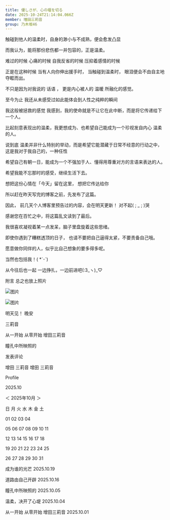 ```yaml
---
title: 優しさが、心の堰を切る
date: 2025-10-24T21:14:04.066Z
member: 増田三莉音
group: 乃木坂46
---
```


触碰到他人的温柔时，自身的渺小与不成熟，便会愈发凸显

而我认为，能将那份悲伤都一并包容的，正是温柔。





难过的时候
心痛的时候
自我反省的时候
压抑着感情的时候

正是在这种时候
当有人向你伸出援手时，
当触碰到温柔时，
眼泪便会不由自主地夺眶而出。






不只是因为对我说的 话语  ，
更是内心被人的 温暖 所融化的感觉。

至今为止
我还从未感受过如此能体会到人性之纯粹的瞬间



我这般被拯救的感觉
我感到，我的使命就是不让它在此中断，而是将它传递给下一个人。







比起刻意表现出的温柔，我更想成为、也希望自己能成为一个珍视发自内心 温柔 的人。

说到底
温柔并非什么特别的举动，而是希望它能潜藏于日常不经意的行动之中，这是我对于我自己的，一种任性





希望自己有朝一日，能成为一个不强加于人、懂得用尊重对方的言语来表达的人。



希望我能不忘那时的感受，继续生活下去。





想把这份心情在「今天」留在这里，
想把它传达给你

所以赶在昨天写完的博客之前，先发布了这篇。

因此，
前几天个人博客里预告过的内容，会在明天更新！
对不起( ; _ ; )哭




感谢您在百忙之中，将这篇乱文读到了最后。

我很喜欢凝视着某一点发呆，脑子里盘旋着这些思绪。





即使你遇到了糟糕透顶的日子，
也请不要把自己逼得太紧，不要责备自己哦。

愿意做你同伴的人，似乎比自己想象的要多得多呢。

当然也包括我！( *ˊᵕˋ)





从今往后也一起
一边挣扎，一边前进吧(:3_ヽ)_♡






附言 总之也放上照片


![图片](https://www.nogizaka46.com/files/46/diary/n46/MEMBER/moblog/202510/mobglntdR.jpg)


![图片](https://www.nogizaka46.com/files/46/diary/n46/MEMBER/moblog/202510/mobQmKGus.jpg)


明天见！
晚安


三莉音







从一开始 从零开始 增田三莉音







瞳孔中所映照的




















发表评论

















增田 三莉音
增田 三莉音




Profile




















2025.10















＜
2025年10月
＞



日
月
火
水
木
金
土





01
02
03
04


05
06
07
08
09
10
11


12
13
14
15
16
17
18


19
20
21
22
23
24
25


26
27
28
29
30
31
























成为谁的光芒
2025.10.19





道路由自己开辟
2025.10.16





瞳孔中所映照的
2025.10.05





温柔，决开了心堤
2025.10.04





从一开始 从零开始 增田三莉音
2025.10.01